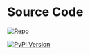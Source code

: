 # Source Code 

[![Repo](https://badgen.net/badge/icon/GitHub?icon=github&label)](https://github.com/kyleellefsen/cgm)

[![PyPi Version](https://img.shields.io/pypi/v/cgm)](https://pypi.org/project/cgm/)